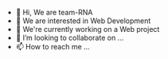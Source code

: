 - 👋 Hi, We are team-RNA
- 👀 We are interested in Web Development 
- 🌱 We're currently working on a Web project 
- 💞️ I’m looking to collaborate on ...
- 📫 How to reach me ...

<!---
team-RNA/team-RNA is a ✨ special ✨ repository because its `README.md` (this file) appears on your GitHub profile.
You can click the Preview link to take a look at your changes.
--->
